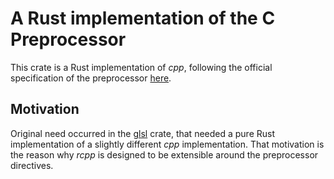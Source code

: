# A Rust implementation of the C Preprocessor

This crate is a Rust implementation of _cpp_, following the official specification of
the preprocessor [here](https://gcc.gnu.org/onlinedocs/cpp).

## Motivation

Original need occurred in the [glsl] crate, that needed a pure Rust implementation of a slightly
different _cpp_ implementation. That motivation is the reason why _rcpp_ is designed to be
extensible around the preprocessor directives.

[glsl]: https://github.com/phaazon/glsl
